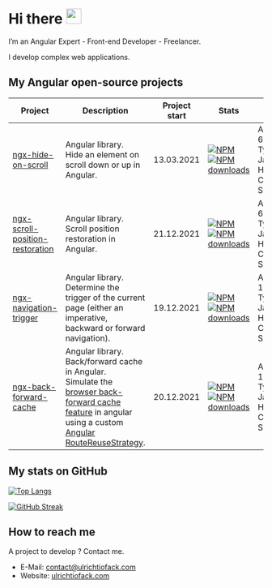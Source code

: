# Hi there <img src="https://media.giphy.com/media/hvRJCLFzcasrR4ia7z/giphy.gif" width="30">

I’m an Angular Expert - Front-end Developer - Freelancer.

I develop complex web applications.


## My Angular open-source projects
| Project                                                                                         | Description                                                                                                                                                                                                                                 | Project start | Stats                                                                                                                                                                                                                                                                                                                                                                                        | Tech                                                   |
|-------------------------------------------------------------------------------------------------|---------------------------------------------------------------------------------------------------------------------------------------------------------------------------------------------------------------------------------------------|---------------|----------------------------------------------------------------------------------------------------------------------------------------------------------------------------------------------------------------------------------------------------------------------------------------------------------------------------------------------------------------------------------------------|--------------------------------------------------------|
| [ngx-hide-on-scroll](https://github.com/TheJLifeX/ngx-hide-on-scroll)                           | Angular library.<br>Hide an element on scroll down or up in Angular.                                                                                                                                                                        | 13.03.2021    | [![NPM](https://img.shields.io/npm/v/ngx-hide-on-scroll?label=NPM&color=blue)](https://www.npmjs.com/package/ngx-hide-on-scroll "View this project on NPM.")<br>[![NPM downloads](https://img.shields.io/npm/dt/ngx-hide-on-scroll?label=NPM%20downloads)](https://www.npmjs.com/package/ngx-hide-on-scroll "View this project on NPM.")                                                     | Angular 6+, TypeScript, JavaScript, HTML5, CSS, SCSS.  |
| [ngx-scroll-position-restoration](https://github.com/TheJLifeX/ngx-scroll-position-restoration) | Angular library.<br>Scroll position restoration in Angular.                                                                                                                                                                                 | 21.12.2021    | [![NPM](https://img.shields.io/npm/v/ngx-scroll-position-restoration?label=NPM&color=blue)](https://www.npmjs.com/package/ngx-scroll-position-restoration "View this project on NPM.")<br>[![NPM downloads](https://img.shields.io/npm/dt/ngx-scroll-position-restoration?label=NPM%20downloads)](https://www.npmjs.com/package/ngx-scroll-position-restoration "View this project on NPM.") | Angular 6+, TypeScript, JavaScript, HTML5, CSS, SCSS.  |
| [ngx-navigation-trigger](https://github.com/TheJLifeX/ngx-navigation-trigger)                   | Angular library.<br>Determine the trigger of the current page (either an imperative, backward or forward navigation).                                                                                                                       | 19.12.2021    | [![NPM](https://img.shields.io/npm/v/ngx-navigation-trigger?label=NPM&color=blue)](https://www.npmjs.com/package/ngx-navigation-trigger "View this project on NPM.")<br>[![NPM downloads](https://img.shields.io/npm/dt/ngx-navigation-trigger?label=NPM%20downloads)](https://www.npmjs.com/package/ngx-navigation-trigger "View this project on NPM.")                                     | Angular 12+, TypeScript, JavaScript, HTML5, CSS, SCSS. |
| [ngx-back-forward-cache](https://github.com/TheJLifeX/ngx-back-forward-cache)                   | Angular library.<br>Back/forward cache in Angular.<br>Simulate the [browser back-forward cache feature](https://web.dev/bfcache/) in angular using a custom [Angular RouteReuseStrategy](https://angular.io/api/router/RouteReuseStrategy). | 20.12.2021    | [![NPM](https://img.shields.io/npm/v/ngx-back-forward-cache?label=NPM&color=blue)](https://www.npmjs.com/package/ngx-back-forward-cache "View this project on NPM.")<br>[![NPM downloads](https://img.shields.io/npm/dt/ngx-back-forward-cache?label=NPM%20downloads)](https://www.npmjs.com/package/ngx-back-forward-cache "View this project on NPM.")                                     | Angular 12+, TypeScript, JavaScript, HTML5, CSS, SCSS. |


## My stats on GitHub
[![Top Langs](https://github-readme-stats.vercel.app/api/top-langs/?username=TheJLifeX&theme=github_dark&hide_border=true)](https://github.com/anuraghazra/github-readme-stats)

[![GitHub Streak](http://github-readme-streak-stats.herokuapp.com?user=TheJLifeX&theme=github-dark&hide_border=true&date_format=j%20M%5B%20Y%5D)](https://git.io/streak-stats)

## How to reach me
A project to develop ? Contact me. 
- E-Mail: contact@ulrichtiofack.com
- Website: [ulrichtiofack.com](https://ulrichtiofack.com)

